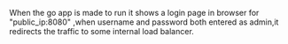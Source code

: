 When the go app is made to run it shows a login page in browser for "public_ip:8080" ,when username and password both entered as admin,it redirects the traffic to some internal load balancer.
